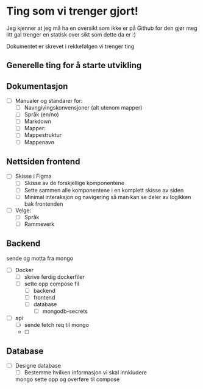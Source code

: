 # Ting som vi trenger gjort!

Jeg kjenner at jeg må ha en oversikt som ikke er på Github for den gjør meg litt gal trenger en statisk over sikt som dette da er :)

Dokumentet er skrevet i rekkefølgen vi trenger ting

## Generelle ting for å starte utvikling

## Dokumentasjon
- [ ] Manualer og standarer for:
  - [ ] Navngivingskonvensjoner (alt utenom mapper)
  - [ ] Språk (en/no)
  - [ ] Markdown
  - [ ]  Mapper:
    - [ ]  Mappestruktur
    - [ ]  Mappenavn

## Nettsiden frontend

- [ ] Skisse i Figma
  - [ ] Skisse av de forskjellige komponentene
  - [ ] Sette sammen alle komponentene i en komplett skisse av siden
  - [ ] Minimal interaksjon og navigering så man kan se deler av logikken bak frontenden

- [ ] Velge:
  - [ ] Språk
  - [ ] Rammeverk

## Backend
sende og motta fra mongo 
- [ ] Docker
  - [ ] skrive ferdig dockerfiler
  - [ ] sette opp compose fil
    - [ ] backend
    - [ ] frontend
    - [ ] database
      - [ ] mongodb-secrets

- [ ] api
  - [ ] sende fetch req til mongo
  - [ ] 

## Database 
- [ ] Designe database
  - [ ] Bestemme hvilken informasjon vi skal innkludere

  mongo sette opp og overføre til compose